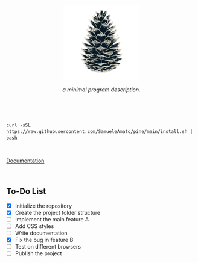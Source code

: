 <p align="center">
  <img width="200" src="images/logo.png" alt=""/>
</p>
<p align="center">
    <i>a minimal program description.</i><br>
</p>

<p align="center">
  <img src="https://img.shields.io/badge/release-v0.1.0-141449" alt=""/>
  <img src="https://img.shields.io/badge/written in-rust-141449" alt=""/>
  <img src="https://img.shields.io/badge/author-SamueleAmato-141449" alt=""/>
</p>


<br>

`curl -sSL https://raw.githubusercontent.com/SamueleAmato/pine/main/install.sh | bash`

<br>

[Documentation]()

<br>

## To-Do List

- [X] Initialize the repository
- [X] Create the project folder structure
- [ ] Implement the main feature A
- [ ] Add CSS styles
- [ ] Write documentation
- [X] Fix the bug in feature B
- [ ] Test on different browsers
- [ ] Publish the project
